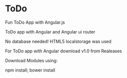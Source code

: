 # ToDo
Fun ToDo App with Angular.js

ToDo app with Angular and Angular ui router

No database needed! HTML5 localstorage was used

For ToDo app with Angular download v1.0 from Realeases

Download Modules using:

npm install; bower install 
